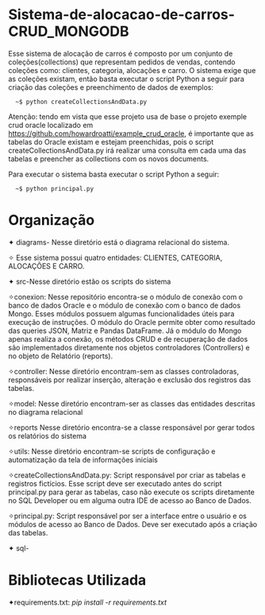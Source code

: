 # Sistema-de-alocacao-de-carros-CRUD_MONGODB
Esse sistema de alocação de carros é composto por um conjunto de coleções(collections) que representam pedidos de vendas, contendo coleções como: clientes, categoria, alocações e carro.
O sistema exige que as coleções existam, então basta executar o script Python a seguir para criação das coleções e preenchimento de dados de exemplos:
  
      ~$ python createCollectionsAndData.py
      
Atenção: tendo em vista que esse projeto usa de base o projeto exemple crud oracle localizado em https://github.com/howardroatti/example_crud_oracle, é importante que as tabelas do Oracle existam e estejam preenchidas, pois o script createCollectionsAndData.py irá realizar uma consulta em cada uma das tabelas e preencher as collections com os novos documents.

Para executar o sistema basta executar o script Python a seguir:

      ~$ python principal.py


  
# Organização
✦ diagrams- Nesse diretório está o diagrama relacional do sistema. 
  
✧ Esse sistema possui quatro entidades: CLIENTES, CATEGORIA, ALOCAÇÕES E CARRO.

✦ src-Nesse diretório estão os scripts do sistema

✧conexion: Nesse repositório encontra-se o módulo de conexão com o banco de dados Oracle e o módulo de conexão com o banco de dados Mongo. Esses módulos possuem algumas funcionalidades úteis para execução de instruções. O módulo do Oracle permite obter como resultado das queries JSON, Matriz e Pandas DataFrame. Já o módulo do Mongo apenas realiza a conexão, os métodos CRUD e de recuperação de dados são implementados diretamente nos objetos controladores (Controllers) e no objeto de Relatório (reports).

✧controller: Nesse diretório encontram-sem as classes controladoras, responsáveis por realizar inserção, alteração e exclusão dos registros das tabelas.

✧model: Nesse diretório encontram-ser as classes das entidades descritas no diagrama relacional

✧reports Nesse diretório encontra-se a classe responsável por gerar todos os relatórios do sistema

✧utils: Nesse diretório encontram-se scripts de configuração e automatização da tela de informações iniciais

✧createCollectionsAndData.py: Script responsável por criar as tabelas e registros fictícios. Esse script deve ser executado antes do script principal.py para gerar as tabelas, caso não execute os scripts diretamente no SQL Developer ou em alguma outra IDE de acesso ao Banco de Dados.

✧principal.py: Script responsável por ser a interface entre o usuário e os módulos de acesso ao Banco de Dados. Deve ser executado após a criação das tabelas.

✦ sql-

# Bibliotecas Utilizada
✦requirements.txt: *pip install -r requirements.txt*
